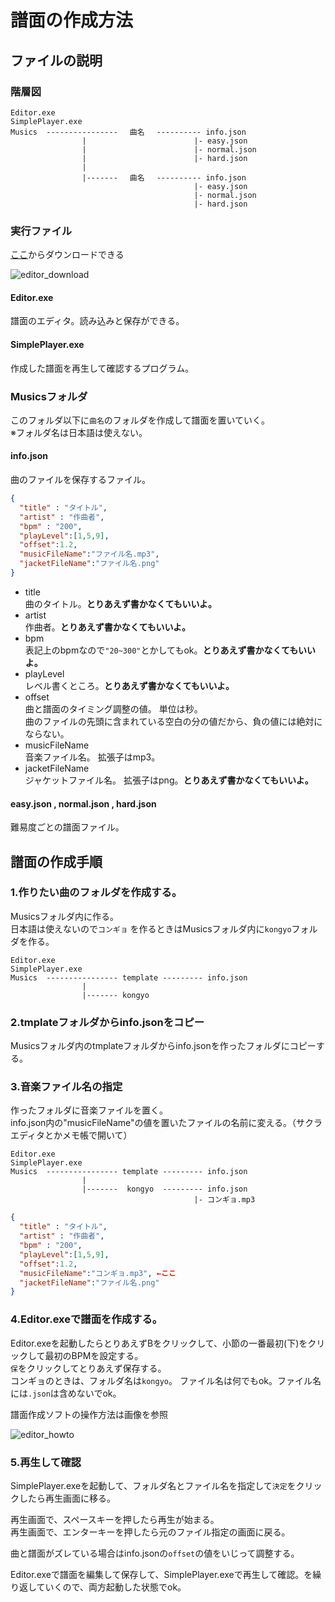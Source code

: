 # 譜面の作成方法

## ファイルの説明
### 階層図

```
Editor.exe
SimplePlayer.exe
Musics  ---------------- 　曲名　 ---------- info.json
                |                        |- easy.json
                |                        |- normal.json
                |                        |- hard.json
                |
                |------- 　曲名　 ---------- info.json
                                         |- easy.json
                                         |- normal.json
                                         |- hard.json 
```

### 実行ファイル
[ここ](https://github.com/ueken0307/RhythmGame2018/releases)からダウンロードできる

![editor_download](https://user-images.githubusercontent.com/16350703/47419718-bde9c000-d7b7-11e8-81ca-4452c4727b42.png)

#### Editor.exe
譜面のエディタ。読み込みと保存ができる。

#### SimplePlayer.exe
作成した譜面を再生して確認するプログラム。

### Musicsフォルダ
このフォルダ以下に`曲名`のフォルダを作成して譜面を置いていく。  
※フォルダ名は日本語は使えない。

#### info.json
曲のファイルを保存するファイル。  

```:info.json
{
  "title" : "タイトル",
  "artist" : "作曲者",
  "bpm" : "200",
  "playLevel":[1,5,9],
  "offset":1.2,
  "musicFileName":"ファイル名.mp3",
  "jacketFileName":"ファイル名.png"
}

```

- title  
曲のタイトル。**とりあえず書かなくてもいいよ。**
- artist  
作曲者。**とりあえず書かなくてもいいよ。**
- bpm  
表記上のbpmなので`"20~300"`とかしてもok。**とりあえず書かなくてもいいよ。**
- playLevel  
レベル書くところ。**とりあえず書かなくてもいいよ。**
- offset  
曲と譜面のタイミング調整の値。
単位は秒。  
曲のファイルの先頭に含まれている空白の分の値だから、負の値には絶対にならない。
- musicFileName  
音楽ファイル名。
拡張子はmp3。 
- jacketFileName  
ジャケットファイル名。
拡張子はpng。**とりあえず書かなくてもいいよ。**

#### easy.json , normal.json , hard.json
難易度ごとの譜面ファイル。

## 譜面の作成手順

### 1.作りたい曲のフォルダを作成する。
Musicsフォルダ内に作る。  
日本語は使えないので`コンギョ` を作るときはMusicsフォルダ内に`kongyo`フォルダを作る。  

```
Editor.exe
SimplePlayer.exe
Musics  ---------------- template --------- info.json
                |
                |------- kongyo
```

### 2.tmplateフォルダからinfo.jsonをコピー
Musicsフォルダ内のtmplateフォルダからinfo.jsonを作ったフォルダにコピーする。

### 3.音楽ファイル名の指定
作ったフォルダに音楽ファイルを置く。  
info.json内の"musicFileName"の値を置いたファイルの名前に変える。（サクラエディタとかメモ帳で開いて）  

```
Editor.exe
SimplePlayer.exe
Musics  ---------------- template --------- info.json
                |
                |-------  kongyo  --------- info.json
                                         |- コンギョ.mp3
```

```info.json
{
  "title" : "タイトル",
  "artist" : "作曲者",
  "bpm" : "200",
  "playLevel":[1,5,9],
  "offset":1.2,
  "musicFileName":"コンギョ.mp3", ←ここ
  "jacketFileName":"ファイル名.png"
}
```

### 4.Editor.exeで譜面を作成する。
Editor.exeを起動したらとりあえずBをクリックして、小節の一番最初(下)をクリックして最初のBPMを設定する。  
`保`をクリックしてとりあえず保存する。  
コンギョのときは、フォルダ名は`kongyo`。
ファイル名は何でもok。ファイル名には`.json`は含めないでok。
    
譜面作成ソフトの操作方法は画像を参照  

![editor_howto](https://user-images.githubusercontent.com/16350703/47419167-8a5a6600-d7b6-11e8-90b7-5ccac59db882.png)

### 5.再生して確認
SimplePlayer.exeを起動して、フォルダ名とファイル名を指定して`決定`をクリックしたら再生画面に移る。  
  
再生画面で、スペースキーを押したら再生が始まる。  
再生画面で、エンターキーを押したら元のファイル指定の画面に戻る。
    
曲と譜面がズレている場合はinfo.jsonの`offset`の値をいじって調整する。 
  
Editor.exeで譜面を編集して保存して、SimplePlayer.exeで再生して確認。を繰り返していくので、両方起動した状態でok。
